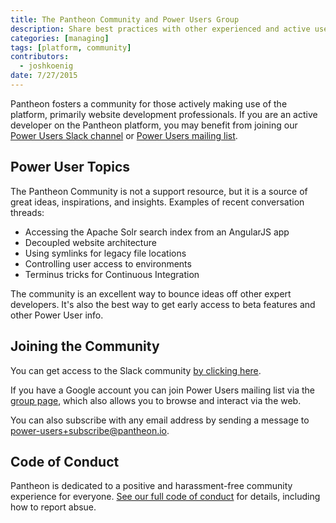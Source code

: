 ```yaml
---
title: The Pantheon Community and Power Users Group
description: Share best practices with other experienced and active users of Pantheon's platform.
categories: [managing]
tags: [platform, community]
contributors:
  - joshkoenig
date: 7/27/2015
---
```

Pantheon fosters a community for those actively making use of the platform, primarily website development professionals. If you are an active developer on the Pantheon platform, you may benefit from joining our [Power Users Slack channel](https://slackin.pantheon.io/) or [Power Users mailing list](https://groups.google.com/a/pantheon.io/forum/#!forum/power-users).

## Power User Topics

The Pantheon Community is not a support resource, but it is a source of great ideas, inspirations, and insights. Examples of recent conversation threads:

- Accessing the Apache Solr search index from an AngularJS app
- Decoupled website architecture
- Using symlinks for legacy file locations
- Controlling user access to environments
- Terminus tricks for Continuous Integration

The community is an excellent way to bounce ideas off other expert developers. It's also the best way to get early access to beta features and other Power User info.

## Joining the Community

You can get access to the Slack community [by clicking here](https://slackin.pantheon.io/).

If you have a Google account you can join Power Users mailing list via the [group page](https://groups.google.com/a/pantheon.io/forum/#!forum/power-users), which also allows you to browse and interact via the web.

You can also subscribe with any email address by sending a message to [power-users+subscribe@pantheon.io](mailto:power-users+subscribe@pantheon.io).

## Code of Conduct

Pantheon is dedicated to a positive and harassment-free community experience for everyone. [See our full code of conduct](/docs/code-of-conduct/) for details, including how to report absue.
